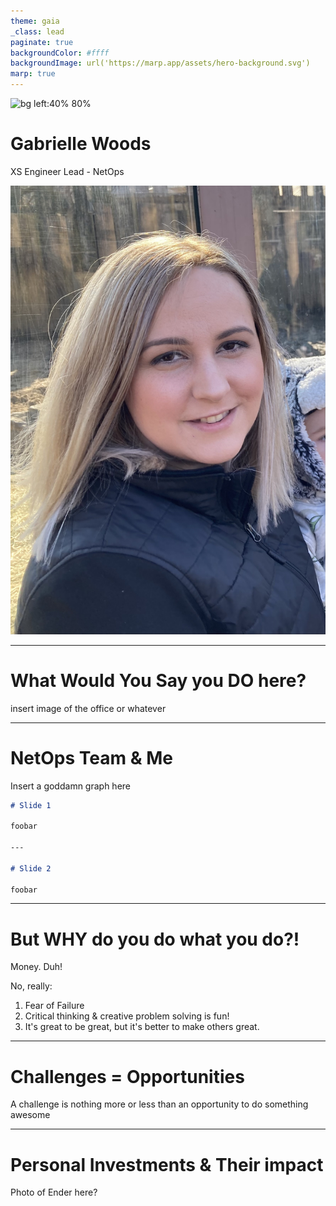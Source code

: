 ```yaml
---
theme: gaia
_class: lead
paginate: true
backgroundColor: #ffff
backgroundImage: url('https://marp.app/assets/hero-background.svg')
marp: true
---
```


![bg left:40% 80%](https://marp.app/assets/marp.svg)

# **Gabrielle Woods**

XS Engineer Lead - NetOps

![width:400px height:400px](https://github.com/gwoodsfs/xs2020/blob/5dc09ec882b5fca564586f0f578db4207d40aa61/gwoods%20headshot%202022.jpg)



---
# What Would You Say you DO here?

insert image of the office or whatever

---

# NetOps Team & Me
Insert a goddamn graph here




```markdown
# Slide 1

foobar

---

# Slide 2

foobar
```
---
# But WHY do you do what you do?!

Money. Duh!

No, really:
1. Fear of Failure
2. Critical thinking & creative problem solving is fun!
3. It's great to be great, but it's better to make others great.

---
# Challenges = Opportunities

A challenge is nothing more or less than an opportunity to do something awesome

---
# Personal Investments & Their impact
Photo of Ender here? 
